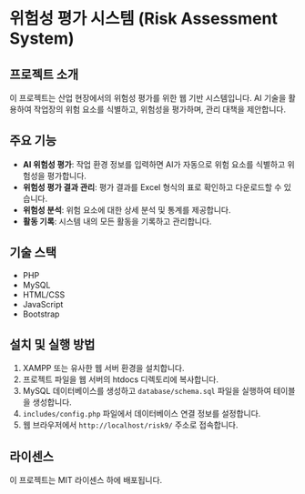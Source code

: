 # 위험성 평가 시스템 (Risk Assessment System)

## 프로젝트 소개
이 프로젝트는 산업 현장에서의 위험성 평가를 위한 웹 기반 시스템입니다. AI 기술을 활용하여 작업장의 위험 요소를 식별하고, 위험성을 평가하며, 관리 대책을 제안합니다.

## 주요 기능
- **AI 위험성 평가**: 작업 환경 정보를 입력하면 AI가 자동으로 위험 요소를 식별하고 위험성을 평가합니다.
- **위험성 평가 결과 관리**: 평가 결과를 Excel 형식의 표로 확인하고 다운로드할 수 있습니다.
- **위험성 분석**: 위험 요소에 대한 상세 분석 및 통계를 제공합니다.
- **활동 기록**: 시스템 내의 모든 활동을 기록하고 관리합니다.

## 기술 스택
- PHP
- MySQL
- HTML/CSS
- JavaScript
- Bootstrap

## 설치 및 실행 방법
1. XAMPP 또는 유사한 웹 서버 환경을 설치합니다.
2. 프로젝트 파일을 웹 서버의 htdocs 디렉토리에 복사합니다.
3. MySQL 데이터베이스를 생성하고 `database/schema.sql` 파일을 실행하여 테이블을 생성합니다.
4. `includes/config.php` 파일에서 데이터베이스 연결 정보를 설정합니다.
5. 웹 브라우저에서 `http://localhost/risk9/` 주소로 접속합니다.

## 라이센스
이 프로젝트는 MIT 라이센스 하에 배포됩니다. 